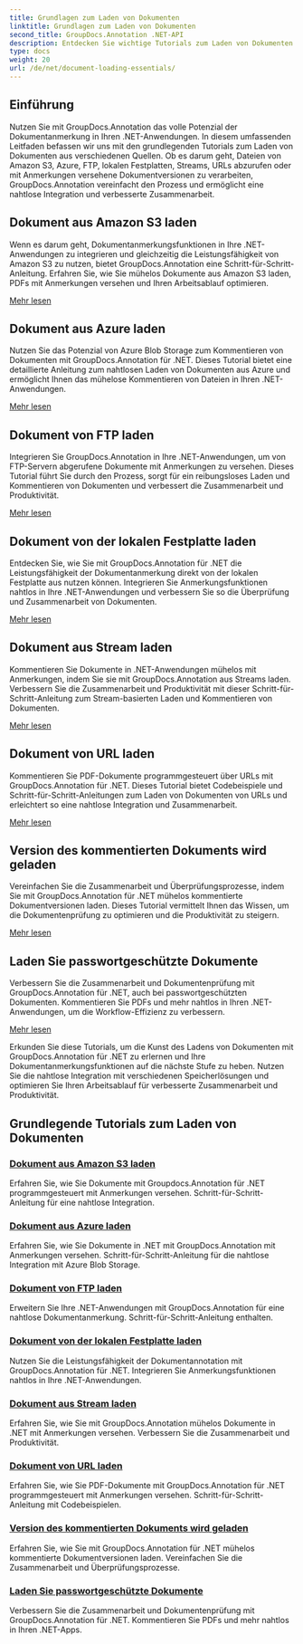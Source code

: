 ```yaml
---
title: Grundlagen zum Laden von Dokumenten
linktitle: Grundlagen zum Laden von Dokumenten
second_title: GroupDocs.Annotation .NET-API
description: Entdecken Sie wichtige Tutorials zum Laden von Dokumenten mit GroupDocs.Annotation .NET. Nahtlose Integration mit Amazon S3, Azure, FTP, lokaler Festplatte, Streams und mehr.
type: docs
weight: 20
url: /de/net/document-loading-essentials/
---
```

## Einführung

Nutzen Sie mit GroupDocs.Annotation das volle Potenzial der Dokumentanmerkung in Ihren .NET-Anwendungen. In diesem umfassenden Leitfaden befassen wir uns mit den grundlegenden Tutorials zum Laden von Dokumenten aus verschiedenen Quellen. Ob es darum geht, Dateien von Amazon S3, Azure, FTP, lokalen Festplatten, Streams, URLs abzurufen oder mit Anmerkungen versehene Dokumentversionen zu verarbeiten, GroupDocs.Annotation vereinfacht den Prozess und ermöglicht eine nahtlose Integration und verbesserte Zusammenarbeit.

## Dokument aus Amazon S3 laden
Wenn es darum geht, Dokumentanmerkungsfunktionen in Ihre .NET-Anwendungen zu integrieren und gleichzeitig die Leistungsfähigkeit von Amazon S3 zu nutzen, bietet GroupDocs.Annotation eine Schritt-für-Schritt-Anleitung. Erfahren Sie, wie Sie mühelos Dokumente aus Amazon S3 laden, PDFs mit Anmerkungen versehen und Ihren Arbeitsablauf optimieren.

[Mehr lesen](./load-document-from-amazon-s3/)

## Dokument aus Azure laden
Nutzen Sie das Potenzial von Azure Blob Storage zum Kommentieren von Dokumenten mit GroupDocs.Annotation für .NET. Dieses Tutorial bietet eine detaillierte Anleitung zum nahtlosen Laden von Dokumenten aus Azure und ermöglicht Ihnen das mühelose Kommentieren von Dateien in Ihren .NET-Anwendungen.

[Mehr lesen](./load-document-from-azure/)

## Dokument von FTP laden
Integrieren Sie GroupDocs.Annotation in Ihre .NET-Anwendungen, um von FTP-Servern abgerufene Dokumente mit Anmerkungen zu versehen. Dieses Tutorial führt Sie durch den Prozess, sorgt für ein reibungsloses Laden und Kommentieren von Dokumenten und verbessert die Zusammenarbeit und Produktivität.

[Mehr lesen](./load-document-from-ftp/)

## Dokument von der lokalen Festplatte laden
Entdecken Sie, wie Sie mit GroupDocs.Annotation für .NET die Leistungsfähigkeit der Dokumentanmerkung direkt von der lokalen Festplatte aus nutzen können. Integrieren Sie Anmerkungsfunktionen nahtlos in Ihre .NET-Anwendungen und verbessern Sie so die Überprüfung und Zusammenarbeit von Dokumenten.

[Mehr lesen](./load-document-from-local-disk/)

## Dokument aus Stream laden
Kommentieren Sie Dokumente in .NET-Anwendungen mühelos mit Anmerkungen, indem Sie sie mit GroupDocs.Annotation aus Streams laden. Verbessern Sie die Zusammenarbeit und Produktivität mit dieser Schritt-für-Schritt-Anleitung zum Stream-basierten Laden und Kommentieren von Dokumenten.

[Mehr lesen](./load-document-from-stream/)

## Dokument von URL laden
Kommentieren Sie PDF-Dokumente programmgesteuert über URLs mit GroupDocs.Annotation für .NET. Dieses Tutorial bietet Codebeispiele und Schritt-für-Schritt-Anleitungen zum Laden von Dokumenten von URLs und erleichtert so eine nahtlose Integration und Zusammenarbeit.

[Mehr lesen](./load-document-from-url/)

## Version des kommentierten Dokuments wird geladen
Vereinfachen Sie die Zusammenarbeit und Überprüfungsprozesse, indem Sie mit GroupDocs.Annotation für .NET mühelos kommentierte Dokumentversionen laden. Dieses Tutorial vermittelt Ihnen das Wissen, um die Dokumentenprüfung zu optimieren und die Produktivität zu steigern.

[Mehr lesen](./loading-annotated-document-version/)

## Laden Sie passwortgeschützte Dokumente
Verbessern Sie die Zusammenarbeit und Dokumentenprüfung mit GroupDocs.Annotation für .NET, auch bei passwortgeschützten Dokumenten. Kommentieren Sie PDFs und mehr nahtlos in Ihren .NET-Anwendungen, um die Workflow-Effizienz zu verbessern.

[Mehr lesen](./load-password-protected-documents/)

Erkunden Sie diese Tutorials, um die Kunst des Ladens von Dokumenten mit GroupDocs.Annotation für .NET zu erlernen und Ihre Dokumentanmerkungsfunktionen auf die nächste Stufe zu heben. Nutzen Sie die nahtlose Integration mit verschiedenen Speicherlösungen und optimieren Sie Ihren Arbeitsablauf für verbesserte Zusammenarbeit und Produktivität.
## Grundlegende Tutorials zum Laden von Dokumenten
### [Dokument aus Amazon S3 laden](./load-document-from-amazon-s3/)
Erfahren Sie, wie Sie Dokumente mit Groupdocs.Annotation für .NET programmgesteuert mit Anmerkungen versehen. Schritt-für-Schritt-Anleitung für eine nahtlose Integration.
### [Dokument aus Azure laden](./load-document-from-azure/)
Erfahren Sie, wie Sie Dokumente in .NET mit GroupDocs.Annotation mit Anmerkungen versehen. Schritt-für-Schritt-Anleitung für die nahtlose Integration mit Azure Blob Storage.
### [Dokument von FTP laden](./load-document-from-ftp/)
Erweitern Sie Ihre .NET-Anwendungen mit GroupDocs.Annotation für eine nahtlose Dokumentanmerkung. Schritt-für-Schritt-Anleitung enthalten.
### [Dokument von der lokalen Festplatte laden](./load-document-from-local-disk/)
Nutzen Sie die Leistungsfähigkeit der Dokumentannotation mit GroupDocs.Annotation für .NET. Integrieren Sie Anmerkungsfunktionen nahtlos in Ihre .NET-Anwendungen.
### [Dokument aus Stream laden](./load-document-from-stream/)
Erfahren Sie, wie Sie mit GroupDocs.Annotation mühelos Dokumente in .NET mit Anmerkungen versehen. Verbessern Sie die Zusammenarbeit und Produktivität.
### [Dokument von URL laden](./load-document-from-url/)
Erfahren Sie, wie Sie PDF-Dokumente mit GroupDocs.Annotation für .NET programmgesteuert mit Anmerkungen versehen. Schritt-für-Schritt-Anleitung mit Codebeispielen.
### [Version des kommentierten Dokuments wird geladen](./loading-annotated-document-version/)
Erfahren Sie, wie Sie mit GroupDocs.Annotation für .NET mühelos kommentierte Dokumentversionen laden. Vereinfachen Sie die Zusammenarbeit und Überprüfungsprozesse.
### [Laden Sie passwortgeschützte Dokumente](./load-password-protected-documents/)
Verbessern Sie die Zusammenarbeit und Dokumentenprüfung mit GroupDocs.Annotation für .NET. Kommentieren Sie PDFs und mehr nahtlos in Ihren .NET-Apps.